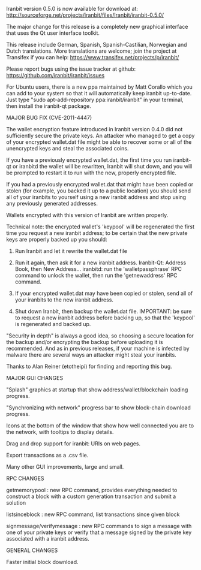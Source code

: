 Iranbit version 0.5.0 is now available for download at:
http://sourceforge.net/projects/iranbit/files/Iranbit/iranbit-0.5.0/

The major change for this release is a completely new graphical interface that uses the Qt user interface toolkit.

This release include German, Spanish, Spanish-Castilian, Norwegian and Dutch translations. More translations are welcome; join the project at Transifex if you can help:
https://www.transifex.net/projects/p/iranbit/

Please report bugs using the issue tracker at github:
https://github.com/iranbit/iranbit/issues

For Ubuntu users, there is a new ppa maintained by Matt Corallo which you can add to your system so that it will automatically keep iranbit up-to-date.  Just type "sudo apt-add-repository ppa:iranbit/iranbit" in your terminal, then install the iranbit-qt package.

MAJOR BUG FIX  (CVE-2011-4447)

The wallet encryption feature introduced in Iranbit version 0.4.0 did not sufficiently secure the private keys. An attacker who
managed to get a copy of your encrypted wallet.dat file might be able to recover some or all of the unencrypted keys and steal the
associated coins.

If you have a previously encrypted wallet.dat, the first time you run iranbit-qt or iranbitd the wallet will be rewritten, Iranbit will
shut down, and you will be prompted to restart it to run with the new, properly encrypted file.

If you had a previously encrypted wallet.dat that might have been copied or stolen (for example, you backed it up to a public
location) you should send all of your iranbits to yourself using a new iranbit address and stop using any previously generated addresses.

Wallets encrypted with this version of Iranbit are written properly.

Technical note: the encrypted wallet's 'keypool' will be regenerated the first time you request a new iranbit address; to be certain that the
new private keys are properly backed up you should:

1. Run Iranbit and let it rewrite the wallet.dat file

2. Run it again, then ask it for a new iranbit address.
Iranbit-Qt: Address Book, then New Address...
iranbitd: run the 'walletpassphrase' RPC command to unlock the wallet,  then run the 'getnewaddress' RPC command.

3. If your encrypted wallet.dat may have been copied or stolen, send  all of your iranbits to the new iranbit address.

4. Shut down Iranbit, then backup the wallet.dat file.
IMPORTANT: be sure to request a new iranbit address before backing up, so that the 'keypool' is regenerated and backed up.

"Security in depth" is always a good idea, so choosing a secure location for the backup and/or encrypting the backup before uploading it is recommended. And as in previous releases, if your machine is infected by malware there are several ways an attacker might steal your iranbits.

Thanks to Alan Reiner (etotheipi) for finding and reporting this bug.

MAJOR GUI CHANGES

"Splash" graphics at startup that show address/wallet/blockchain loading progress.

"Synchronizing with network" progress bar to show block-chain download progress.

Icons at the bottom of the window that show how well connected you are to the network, with tooltips to display details.

Drag and drop support for iranbit: URIs on web pages.

Export transactions as a .csv file.

Many other GUI improvements, large and small.

RPC CHANGES

getmemorypool : new RPC command, provides everything needed to construct a block with a custom generation transaction and submit a solution

listsinceblock : new RPC command, list transactions since given block

signmessage/verifymessage : new RPC commands to sign a message with one of your private keys or verify that a message signed by the private key associated with a iranbit address.

GENERAL CHANGES

Faster initial block download.
